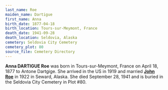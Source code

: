 ```yaml
---
last_name: Roe
maiden_name: Dartigue
first_name: Anna
birth_date: 1877-04-18
birth_location: Tours-sur-Meymont, France
death_date: 1941-09-28
death_location: Seldovia, Alaska
cemetery: Seldovia City Cemetery
cemetery_plot: 80
source_file: Cemetery Directory
---
```

**Anna DARTIGUE Roe** was born in Tours-sur-Meymont, France on April 18, 1877 to Antone Dartgige.  She arrived in the US in 1919 and married [**John Roe**](./Roe_John.md) in 1922 in Seward, Alaska. She died September 28, 1941 and is buried in the Seldovia City Cemetery in Plot #80.  
